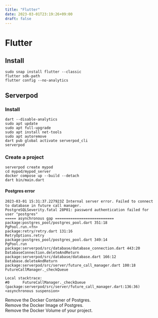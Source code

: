 ```yaml
---
title: "Flutter"
date: 2023-03-01T23:19:26+09:00
draft: false
---
```


# Flutter

## Install

```
sudo snap install flutter --classic
flutter sdk-path
flutter config --no-analytics
```

## Serverpod

### Install

```
dart --disable-analytics
sudo apt update
sudo apt full-upgrade
sudo apt install net-tools
sudo apt autoremove
dart pub global activate serverpod_cli
serverpod
```

### Create a project

```
serverpod create mypod
cd mypod/mypod_server
docker compose up --build --detach
dart bin/main.dart
```

#### Postgres error

```
2023-03-01 15:31:37.227923Z Internal server error. Failed to connect to database in future call manager.
PostgreSQLSeverity.fatal 28P01: password authentication failed for user "postgres"
===== asynchronous gap ===========================
package:postgres_pool/postgres_pool.dart 351:18                 PgPool.run.<fn>
package:retry/retry.dart 131:16                                 RetryOptions.retry
package:postgres_pool/postgres_pool.dart 349:14                 PgPool.run
package:serverpod/src/database/database_connection.dart 443:20  DatabaseConnection.deleteAndReturn
package:serverpod/src/database/database.dart 166:12             Database.deleteAndReturn
package:serverpod/src/server/future_call_manager.dart 100:18    FutureCallManager._checkQueue

Local stacktrace:
#0      FutureCallManager._checkQueue (package:serverpod/src/server/future_call_manager.dart:136:36)
<asynchronous suspension>
```

Remove the Docker Container of Postgres.  
Remove the Docker Image of Postgres.  
Remove the Docker Volume of your project.  
